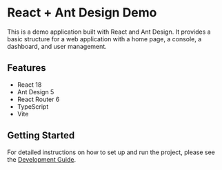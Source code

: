 # React + Ant Design Demo

This is a demo application built with React and Ant Design. It provides a basic structure for a web application with a home page, a console, a dashboard, and user management.

## Features

* React 18
* Ant Design 5
* React Router 6
* TypeScript
* Vite

## Getting Started

For detailed instructions on how to set up and run the project, please see the [Development Guide](docs/development.md).
